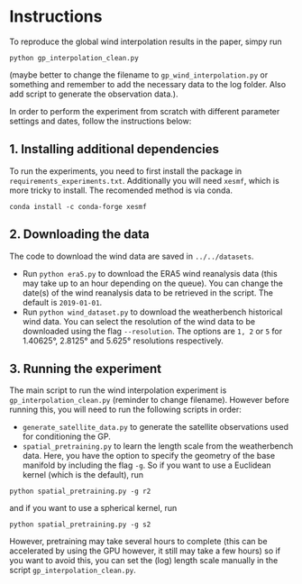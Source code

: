 # Instructions

To reproduce the global wind interpolation results in the paper, simpy run
```
python gp_interpolation_clean.py
```
(maybe better to change the filename to `gp_wind_interpolation.py` or something and remember to add the necessary data to the log folder. Also add script to generate the observation data.).

In order to perform the experiment from scratch with different parameter settings and dates, follow the instructions below:

## 1. Installing additional dependencies
To run the experiments, you need to first install the package in `requirements_experiments.txt`. Additionally you will need `xesmf`, which is more tricky to install. The recomended method is via conda.

```
conda install -c conda-forge xesmf
```

## 2. Downloading the data
The code to download the wind data are saved in `../../datasets`.
- Run `python era5.py` to download the ERA5 wind reanalysis data (this may take up to an hour depending on the queue). You can change the date(s) of the wind reanalysis data to be retrieved in the script. The default is `2019-01-01`.
- Run `python wind_dataset.py` to download the weatherbench historical wind data. You can select the resolution of the wind data to be downloaded using the flag `--resolution`. The options are `1, 2` or `5` for 1.40625°, 2.8125° and 5.625° resolutions respectively.

## 3. Running the experiment
The main script to run the wind interpolation experiment is `gp_interpolation_clean.py` (reminder to change filename). However before running this, you will need to run the following scripts in order:
- `generate_satellite_data.py` to generate the satellite observations used for conditioning the GP.
- `spatial_pretraining.py` to learn the length scale from the weatherbench data.
Here, you have the option to specify the geometry of the base manifold by including the flag `-g`. So if you want to use a Euclidean kernel (which is the default), run
```
python spatial_pretraining.py -g r2
```
and if you want to use a spherical kernel, run
```
python spatial_pretraining.py -g s2
```

However, pretraining may take several hours to complete (this can be accelerated by using the GPU however, it still may take a few hours) so if you want to avoid this, you can set the (log) length scale manually in the script `gp_interpolation_clean.py`.
